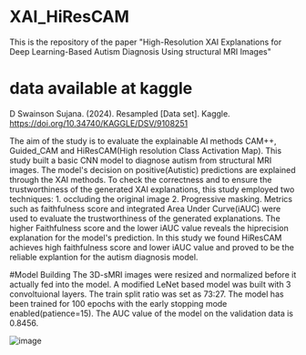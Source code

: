 # XAI_HiResCAM
This is the repository of the paper "High-Resolution XAI Explanations for Deep Learning-Based Autism Diagnosis Using structural MRI Images"
# data available at kaggle
D Swainson Sujana. (2024). Resampled [Data set]. Kaggle. https://doi.org/10.34740/KAGGLE/DSV/9108251

The aim of the study is to evaluate the explainable AI methods CAM++, Guided_CAM and HiResCAM(High resolution Class Activation Map). This study built a basic CNN model to diagnose autism from structural MRI images. The model's decision on positive(Autistic) predictions are explained through the XAI methods. To check the correctness and to ensure the trustworthiness of the generated XAI explanations, this study employed two techniques: 1. occluding the original image 2. Progressive masking. Metrics such as faithfulness score and integrated Area Under Curve(iAUC) were used to evaluate the trustworthiness of the generated explanations. The higher Faithfulness score and the lower iAUC value reveals the hiprecision explanation for the model's prediction. In this study we found HiResCAM achieves high faithfulness score and lower iAUC value and proved to be the reliable explantion for the autism diagnosis model. 

#Model Building
The 3D-sMRI images were resized and normalized before it actually fed into the model. A modified LeNet based model was built with 3 convoltuional layers. The train split ratio was set as 73:27. The model has been trained for 100 epochs with the early stopping mode enabled(patience=15). The AUC value of the model on the validation data is 0.8456. 


![image](https://github.com/user-attachments/assets/afa4fd8d-dc46-481e-abab-5ec0164684ee)


